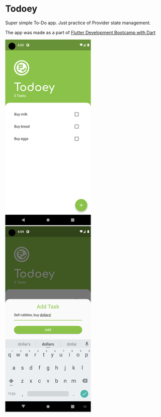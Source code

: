 # Todoey

Super simple To-Do app. Just practice of Provider state management. 


The app was made as a part of [Flutter Development Bootcamp with Dart](https://github.com/londonappbrewery/Flutter-Course-Resources)

![Screenshot 1](https://raw.githubusercontent.com/martynov-alex/todoey-flutter/main/blob/Screenshot_1.png)
![Screenshot 2](https://raw.githubusercontent.com/martynov-alex/todoey-flutter/main/blob/Screenshot_2.png)